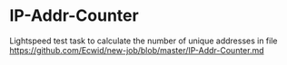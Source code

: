 # IP-Addr-Counter
Lightspeed test task to calculate the number of unique addresses in file
https://github.com/Ecwid/new-job/blob/master/IP-Addr-Counter.md
